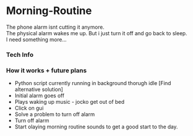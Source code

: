 # Morning-Routine
 The phone alarm isnt cutting it anymore.  
 The physical alarm wakes me up. But i just turn it off and go back to sleep.  
 I need something more...  

### Tech Info


### How it works + future plans
- Python script currently running in background thorugh idle [Find alternative solution]
- Initial alarm goes off
- Plays waking up music - jocko get out of bed
- Click on gui 
- Solve a problem to turn off alarm
- Turn off alarm
- Start olaying morning routine sounds to get a good start to the day.
